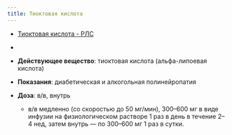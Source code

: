 ```yaml
---
title: Тиоктовая кислота
---
```


- [Тиоктовая кислота - РЛС](https://www.rlsnet.ru/mnn_index_id_852.htm)

- 

- **Действующее вещество**: тиоктовая кислота (альфа-липоевая кислота)

- **Показания**: диабетическая и алкогольная полинейропатия

- **Доза**: в/в, внутрь
	 - в/в медленно (со скоростью до 50 мг/мин), 300–600 мг в виде инфузии на физиологическом растворе 1 раз в день в течение 2–4 нед, затем внутрь — по 300–600 мг 1 раз в сутки.
